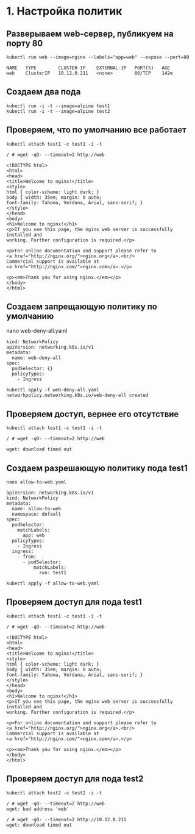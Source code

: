 # 1. Настройка политик

## Разверываем web-сервер, публикуем на порту 80  

```
kubectl run web --image=nginx --labels="app=web" --expose --port=80
```

```
NAME   TYPE        CLUSTER-IP    EXTERNAL-IP   PORT(S)   AGE
web    ClusterIP   10.12.0.211   <none>        80/TCP    142m

```

## Создаем два пода

```
kubectl run -i -t --image=alpine test1 
kubectl run -i -t --image=alpine test2 
```

## Проверяем, что по умолчанию все работает

`kubectl attach test1 -c test1 -i -t`


`/ # wget -qO- --timeout=2 http://web`

```
<!DOCTYPE html>
<html>
<head>
<title>Welcome to nginx!</title>
<style>
html { color-scheme: light dark; }
body { width: 35em; margin: 0 auto;
font-family: Tahoma, Verdana, Arial, sans-serif; }
</style>
</head>
<body>
<h1>Welcome to nginx!</h1>
<p>If you see this page, the nginx web server is successfully installed and
working. Further configuration is required.</p>

<p>For online documentation and support please refer to
<a href="http://nginx.org/">nginx.org</a>.<br/>
Commercial support is available at
<a href="http://nginx.com/">nginx.com</a>.</p>

<p><em>Thank you for using nginx.</em></p>
</body>
</html>
```

## Создаем запрещающую политику по умолчанию

nano web-deny-all.yaml

```
kind: NetworkPolicy
apiVersion: networking.k8s.io/v1
metadata:
  name: web-deny-all
spec:
  podSelector: {}
  policyTypes:
    - Ingress
```
 
`kubectl apply -f web-deny-all.yaml`  
`networkpolicy.networking.k8s.io/web-deny-all created`


## Проверяем доступ, вернее его отсутствие

`kubectl attach test1 -c test1 -i -t`

```
/ # wget -qO- --timeout=2 http://web

wget: download timed out
```

## Создаем разрешающую политику пода test1

`nano allow-to-web.yaml`

```
apiVersion: networking.k8s.io/v1
kind: NetworkPolicy
metadata:
  name: allow-to-web
  namespace: default
spec:
  podSelector:
    matchLabels:
      app: web
  policyTypes:
    - Ingress
  ingress:
    - from:
      - podSelector:
          matchLabels:
            run: test1

 ``` 

`kubectl apply -f allow-to-web.yaml`

## Проверяем доступ для пода test1

`kubectl attach test1 -c test1 -i -t`


`/ # wget -qO- --timeout=2 http://web`

```
<!DOCTYPE html>
<html>
<head>
<title>Welcome to nginx!</title>
<style>
html { color-scheme: light dark; }
body { width: 35em; margin: 0 auto;
font-family: Tahoma, Verdana, Arial, sans-serif; }
</style>
</head>
<body>
<h1>Welcome to nginx!</h1>
<p>If you see this page, the nginx web server is successfully installed and
working. Further configuration is required.</p>

<p>For online documentation and support please refer to
<a href="http://nginx.org/">nginx.org</a>.<br/>
Commercial support is available at
<a href="http://nginx.com/">nginx.com</a>.</p>

<p><em>Thank you for using nginx.</em></p>
</body>
</html>
```


## Проверяем доступ для пода test2

`kubectl attach test2 -c test2 -i -t`

```
/ # wget -qO- --timeout=2 http://web
wget: bad address 'web'

/ # wget -qO- --timeout=2 http://10.12.0.211
wget: download timed out
```















